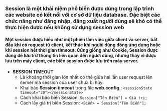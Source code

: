 ### Session là một khái niệm phổ biến được dùng trong lập trình các website có kết nối với cơ sở dữ liệu database. Đặc biệt các chức năng như đăng nhập, đăng xuất người dùng sẽ khó có thể thực hiện được nếu không sử dụng session web
#### Một session được hiểu như một phiên làm việc giữa client và server, bắt đầu khi có request từ client, kết thúc khi người dùng đóng ứng dụng hoặc khi session hết thời gian timeout. Cũng giống như Cookie, Session được dùng để lưu trữ thông tin liên quan đến người dùng, nhưng thay vì được lưu trên máy client, các biến session được lưu trên máy server.
- **SESSION TIMEOUT**
  - Là khoảng thời gian lớn nhất có thể giữa hai lần user request lên server mà session của user chưa bị hủy.
  - Khai báo **Session timeout** trong file **web.config** : `<sessionState timeout="30"></sessionState>`
  - Cách khai báo biến Session: `Session["Tên Biến"] = Giá trị;`
  - Cách lấy giá trị biến Session: `<Biến> = Session["Tên Biến"];`
